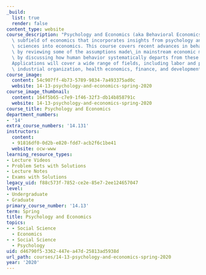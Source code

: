 ```yaml
---
_build:
  list: true
  render: false
content_type: website
course_description: "Psychology and Economics (aka Behavioral Economics) is a growing\
  \ subfield of economics that incorporates insights from psychology and other social\
  \ sciences into economics. This course covers recent advances in behavioral economics\
  \ by reviewing some of the assumptions made\_in mainstream economic models, and\
  \ by discussing how human behavior systematically departs from these assumptions.\_\
  Applications will cover a wide range of fields, including labor and public economics,\
  \ industrial organization, health economics, finance, and development economics.\n"
course_image:
  content: 54c907ff-4b73-5789-9834-7a493375ad0c
  website: 14-13-psychology-and-economics-spring-2020
course_image_thumbnail:
  content: 164f5b65-c7e9-1f46-32f3-db14b858791c
  website: 14-13-psychology-and-economics-spring-2020
course_title: Psychology and Economics
department_numbers:
- '14'
extra_course_numbers: '14.131'
instructors:
  content:
  - 91816df0-0d2b-e820-fdd7-acb2f6c1be41
  website: ocw-www
learning_resource_types:
- Lecture Videos
- Problem Sets with Solutions
- Lecture Notes
- Exams with Solutions
legacy_uid: f88c573f-7852-ce2e-85e7-2ee124657047
level:
- Undergraduate
- Graduate
primary_course_number: '14.13'
term: Spring
title: Psychology and Economics
topics:
- - Social Science
  - Economics
- - Social Science
  - Psychology
uid: d46790f5-3362-447e-a47d-25813ad5938d
url_path: courses/14-13-psychology-and-economics-spring-2020
year: '2020'
---
```


